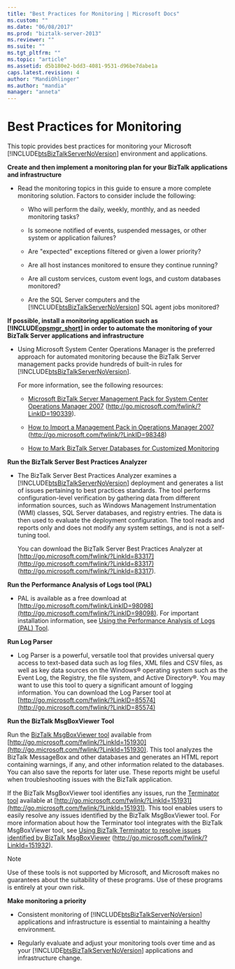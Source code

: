 ```yaml
---
title: "Best Practices for Monitoring | Microsoft Docs"
ms.custom: ""
ms.date: "06/08/2017"
ms.prod: "biztalk-server-2013"
ms.reviewer: ""
ms.suite: ""
ms.tgt_pltfrm: ""
ms.topic: "article"
ms.assetid: d5b180e2-bdd3-4081-9531-d96be7dabe1a
caps.latest.revision: 4
author: "MandiOhlinger"
ms.author: "mandia"
manager: "anneta"
---
```

# Best Practices for Monitoring
This topic provides best practices for monitoring your Microsoft [!INCLUDE[btsBizTalkServerNoVersion](../includes/btsbiztalkservernoversion-md.md)] environment and applications.  
  
 **Create and then implement a monitoring plan for your BizTalk applications and infrastructure**  
  
-   Read the monitoring topics in this guide to ensure a more complete monitoring solution. Factors to consider include the following:  
  
    -   Who will perform the daily, weekly, monthly, and as needed monitoring tasks?  
  
    -   Is someone notified of events, suspended messages, or other system or application failures?  
  
    -   Are "expected" exceptions filtered or given a lower priority?  
  
    -   Are all host instances monitored to ensure they continue running?  
  
    -   Are all custom services, custom event logs, and custom databases monitored?  
  
    -   Are the SQL Server computers and the [!INCLUDE[btsBizTalkServerNoVersion](../includes/btsbiztalkservernoversion-md.md)] SQL agent jobs monitored?  
  
 **If possible, install a monitoring application such as [!INCLUDE[opsmgr_short](../includes/opsmgr-short-md.md)] in order to automate the monitoring of your BizTalk Server applications and infrastructure**  
  
-   Using Microsoft System Center Operations Manager is the preferred approach for automated monitoring because the BizTalk Server management packs provide hundreds of built-in rules for [!INCLUDE[btsBizTalkServerNoVersion](../includes/btsbiztalkservernoversion-md.md)].  
  
     For more information, see the following resources:  
  
    -   [Microsoft BizTalk Server Management Pack for System Center Operations Manager 2007](http://go.microsoft.com/fwlink/?LinkID=190339) (http://go.microsoft.com/fwlink/?LinkID=190339).  
  
    -   [How to Import a Management Pack in Operations Manager 2007](http://go.microsoft.com/fwlink/?LinkID=98348) (http://go.microsoft.com/fwlink/?LinkID=98348)  
  
    -   [How to Mark BizTalk Server Databases for Customized Monitoring](../technical-guides/how-to-mark-biztalk-server-databases-for-customized-monitoring.md)  
  
 **Run the BizTalk Server Best Practices Analyzer**  
  
-   The BizTalk Server Best Practices Analyzer examines a [!INCLUDE[btsBizTalkServerNoVersion](../includes/btsbiztalkservernoversion-md.md)] deployment and generates a list of issues pertaining to best practices standards. The tool performs configuration-level verification by gathering data from different information sources, such as Windows Management Instrumentation (WMI) classes, SQL Server databases, and registry entries. The data is then used to evaluate the deployment configuration. The tool reads and reports only and does not modify any system settings, and is not a self-tuning tool.  
  
     You can download the BizTalk Server Best Practices Analyzer at [http://go.microsoft.com/fwlink/?LinkId=83317](http://go.microsoft.com/fwlink/?LinkId=83317) (http://go.microsoft.com/fwlink/?LinkId=83317).  
  
 **Run the Performance Analysis of Logs tool (PAL)**  
  
-   PAL is available as a free download at [http://go.microsoft.com/fwlink/LinkID=98098](http://go.microsoft.com/fwlink/?LinkID=98098). For important installation information, see [Using the Performance Analysis of Logs (PAL) Tool](../technical-guides/using-the-performance-analysis-of-logs-pal-tool.md).  
  
 **Run Log Parser**  
  
-   Log Parser is a powerful, versatile tool that provides universal query access to text-based data such as log files, XML files and CSV files, as well as key data sources on the Windows® operating system such as the Event Log, the Registry, the file system, and Active Directory®. You may want to use this tool to query a significant amount of logging information. You can download the Log Parser tool at [http://go.microsoft.com/fwlink/?LinkID=85574](http://go.microsoft.com/fwlink/?LinkID=85574)  
  
 **Run the BizTalk MsgBoxViewer Tool**  
  
 Run the [BizTalk MsgBoxViewer tool](http://go.microsoft.com/fwlink/?LinkId=151930) available from [http://go.microsoft.com/fwlink/?LinkId=151930](http://go.microsoft.com/fwlink/?LinkId=151930). This tool analyzes the BizTalk MessageBox and other databases and generates an HTML report containing warnings, if any, and other information related to the databases. You can also save the reports for later use. These reports might be useful when troubleshooting issues with the BizTalk application.  
  
 If the BizTalk MsgBoxViewer tool identifies any issues, run the [Terminator tool](http://go.microsoft.com/fwlink/?LinkId=151931) available at [http://go.microsoft.com/fwlink/?LinkId=151931](http://go.microsoft.com/fwlink/?LinkId=151931). This tool enables users to easily resolve any issues identified by the BizTalk MsgBoxViewer tool. For more information about how the Terminator tool integrates with the BizTalk MsgBoxViewer tool, see [Using BizTalk Terminator to resolve issues identified by BizTalk MsgBoxViewer](http://go.microsoft.com/fwlink/?LinkId=151932) (http://go.microsoft.com/fwlink/?LinkId=151932).  
  
> [!NOTE]  
>  Use of these tools is not supported by Microsoft, and Microsoft makes no guarantees about the suitability of these programs. Use of these programs is entirely at your own risk.  
  
 **Make monitoring a priority**  
  
-   Consistent monitoring of [!INCLUDE[btsBizTalkServerNoVersion](../includes/btsbiztalkservernoversion-md.md)] applications and infrastructure is essential to maintaining a healthy environment.  
  
-   Regularly evaluate and adjust your monitoring tools over time and as your [!INCLUDE[btsBizTalkServerNoVersion](../includes/btsbiztalkservernoversion-md.md)] applications and infrastructure change.